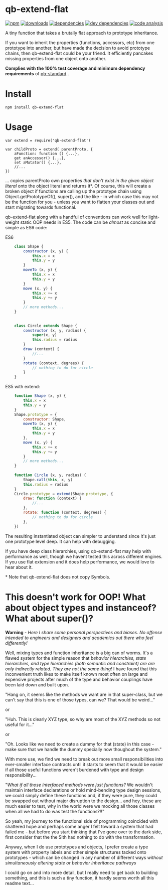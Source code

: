 # qb-extend-flat

[![npm][npm-image]][npm-url]
[![downloads][downloads-image]][npm-url]
[![dependencies][proddep-image]][proddep-link]
[![dev dependencies][devdep-image]][devdep-link]
[![code analysis][code-image]][code-link]


[npm-image]:       https://img.shields.io/npm/v/qb-extend-flat.svg
[downloads-image]: https://img.shields.io/npm/dm/qb-extend-flat.svg
[npm-url]:         https://npmjs.org/package/qb-extend-flat
[proddep-image]:   https://www.bithound.io/github/quicbit-js/qb-extend-flat/badges/dependencies.svg
[proddep-link]:    https://www.bithound.io/github/quicbit-js/qb-extend-flat/master/dependencies/npm
[devdep-image]:    https://www.bithound.io/github/quicbit-js/qb-extend-flat/badges/devDependencies.svg
[devdep-link]:     https://www.bithound.io/github/quicbit-js/qb-extend-flat/master/dependencies/npm
[code-image]:      https://www.bithound.io/github/quicbit-js/qb-extend-flat/badges/code.svg
[code-link]:       https://www.bithound.io/github/quicbit-js/qb-extend-flat

A tiny function that takes a brutally flat approach to prototype 
inheritance.  

If you want to  inherit the properties (functions, accessors, etc) from one prototype into 
another, but have made the decision to avoid prototype chains, then
qb-extend-flat could be your friend.  It efficiently 
pancakes missing properties from one object onto another.

**Complies with the 100% test coverage and minimum dependency requirements** of 
[qb-standard](http://github.com/quicbit-js/qb-standard) . 

# Install

    npm install qb-extend-flat
    
# Usage

    var extend = require('qb-extend-flat')
    
    var childProto = extend( parentProto, {
        aFunction: function () {...},
        get anAccessor() {...},
        set aMutator() {...},
        //...
    })
    
... copies parentProto own properties *that don't exist in the given object literal*
onto the object literal and returns it\*.  Of course, this will create a broken
object if functions
are calling up the prototype chain using Object.getPrototypeOf(), super(), and the like - in which case
this may not be the function for you - unless you want to flatten your classes out and start migrating
towards functional.  

qb-extend-flat along with a handful of conventions can work well for light-weight static OOP needs in 
ES5.  The code can be *almost* as concise and simple as ES6 code:

ES6
```js
    class Shape {
        constructor (x, y) {
            this.x = x
            this.y = y
        }
        moveTo (x, y) {
            this.x = x
            this.y = y
        }
        move (x, y) {
            this.x += x
            this.y += y
        }
        // more methods...
    }
    
    
    class Circle extends Shape {
        constructor (x, y, radius) {
            super(x, y)
            this.radius = radius
        }
        draw (context) {
            //...
        }
        rotate (context, degrees) {
            // nothing to do for circle
        }
    }
```

ES5 with extend:
```js
    function Shape (x, y) {
        this.x = x
        this.y = y
    }
    Shape.prototype = {
        constructor: Shape,
        moveTo (x, y) {
            this.x = x
            this.y = y
        },
        move (x, y) {
            this.x += x
            this.y += y
        }
        // more methods...
    }
    
    function Circle (x, y, radius) {
        Shape.call(this, x, y)
        this.radius = radius
    }
    Circle.prototype = extend(Shape.prototype, {
        draw: function (context) {
            //...
        },
        rotate: function (context, degrees) {
            // nothing to do for circle
        },
    })
```

The resulting instantiated object can simpler to understand since it's just one prototype level
deep.  It can help with debugging.  

If you have deep class hierarchies, using qb-extend-flat may help with performance 
as well, though we havent tested this across different engines.  
If you use flat extension and it does help performance, we would love to hear about it.

\* Note that qb-extend-flat does not copy Symbols.

# This doesn't work for OOP!  What about object types and instanceof?  What about super()?

**Warning** - *Here I share some personal perspectives and biases.  No offense intended
to engineers and designers and academics out there who feel differently!*

Well, mixing types and function inheritance is a big can of worms.  It's a flawed
system for the simple reason that *behavior hierarchies, state hierarchies, and
type hierarchies (both semantic and constraint) are 
are only indirectly related.  They are not the same thing!*  I have found that this inconvenient truth 
likes to make itself known most often on large and expensive projects after much
of the type and behavior couplings have been laid down and built upon.  

"Hang on,
it seems like the methods we want are in that super-class, but we can't 
say that this is one of those types, can we?  That would be weird..."  

or 

"Huh.  This is 
clearly XYZ type, so why are most of the XYZ methods so not useful for it..."  

or

"Oh.  Looks like we need to create a dummy for that (state) in this case - make sure
that we handle the dummy specially now thoughout the system."

With more use, we find we need to break out more small responsibilities 
into ever-smaller interface
contracts until it starts to seem that it would be
easier if all those useful functions weren't burdened with type and design responsibility...

"*What if all those interfaced methods were just functions?*  We wouldn't maintain 
interface declarations or hold mind-bending type design
sessions, we could simply define these functions and, if they were pure, 
they could be swapped out
without major disruption to the design... and hey, these are much easier to test, why
in the world were we mocking all those classes when all we had to do was
test the functions?!!"

So yeah, my journey to the functional side of programming coincided
with shattered hope and perhaps some anger I felt toward a system that had failed me - but
before you start thinking that I've gone over to the dark side, first consider that the
the Sith had nothing to do with the transformation.  

Anyway, when I do use prototypes and objects, I prefer create a type system 
with property labels and other simple structures
tacked onto prototypes - which can 
be changed in any number of different ways *without simultaneously altering 
state or behavior inheritance pathways*

I could go on and into more detail, but I really need to get back to building something, and this is such 
a tiny function, it hardly seems worth all this readme text...